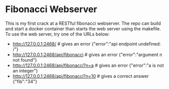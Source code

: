 # Fibonacci Webserver

This is my first crack at a RESTful fibonacci webserver.  The repo can build and start a docker container than starts the web server using the makefile.  To use the web server, try one of the URLs below:

* http://127.0.0.1:2468/                    # gives an error {"error":"api endpoint undefined: /"}
* http://127.0.0.1:2468/api/fibonacci       # gives an error {"error":"argument n not found"}
* http://127.0.0.1:2468/api/fibonacci?n=a   # gives an error {"error":"a is not an integer"}
* http://127.0.0.1:2468/api/fibonacci?n=10  # gives a correct answer {"fib":"34"}
